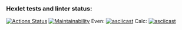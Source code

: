 ### Hexlet tests and linter status:
[![Actions Status](https://github.com/sergesand/java-project-61/workflows/hexlet-check/badge.svg)](https://github.com/sergesand/java-project-61/actions)
[![Maintainability](https://api.codeclimate.com/v1/badges/69e8af9ffc4217efef14/maintainability)](https://codeclimate.com/github/sergesand/java-project-61/maintainability)
Even: [![asciicast](https://asciinema.org/a/h84JEDrz74AON4KkwzUzPHr2M.svg)](https://asciinema.org/a/h84JEDrz74AON4KkwzUzPHr2M)
Calc: [![asciicast](https://asciinema.org/a/rlCG7pPbXGvj8XvY2vMeMICLD.svg)](https://asciinema.org/a/rlCG7pPbXGvj8XvY2vMeMICLD)